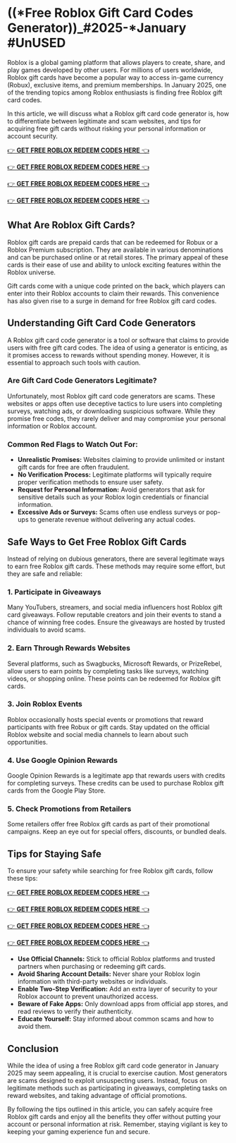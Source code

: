 # ((*Free Roblox Gift Card Codes Generator))_#2025-*January #UnUSED

Roblox is a global gaming platform that allows players to create, share, and play games developed by other users. For millions of users worldwide, Roblox gift cards have become a popular way to access in-game currency (Robux), exclusive items, and premium memberships. In January 2025, one of the trending topics among Roblox enthusiasts is finding free Roblox gift card codes.

In this article, we will discuss what a Roblox gift card code generator is, how to differentiate between legitimate and scam websites, and tips for acquiring free gift cards without risking your personal information or account security.

[👉 **GET FREE ROBLOX REDEEM CODES HERE** 👈](https://towhiduljayan.top/c/free-roblox-gift-cards.html)

[👉 **GET FREE ROBLOX REDEEM CODES HERE** 👈](https://towhiduljayan.top/c/free-roblox-gift-cards.html)

[👉 **GET FREE ROBLOX REDEEM CODES HERE** 👈](https://towhiduljayan.top/c/free-roblox-gift-cards.html)

[👉 **GET FREE ROBLOX REDEEM CODES HERE** 👈](https://towhiduljayan.top/c/free-roblox-gift-cards.html)


## What Are Roblox Gift Cards?

Roblox gift cards are prepaid cards that can be redeemed for Robux or a Roblox Premium subscription. They are available in various denominations and can be purchased online or at retail stores. The primary appeal of these cards is their ease of use and ability to unlock exciting features within the Roblox universe.

Gift cards come with a unique code printed on the back, which players can enter into their Roblox accounts to claim their rewards. This convenience has also given rise to a surge in demand for free Roblox gift card codes.

## Understanding Gift Card Code Generators

A Roblox gift card code generator is a tool or software that claims to provide users with free gift card codes. The idea of using a generator is enticing, as it promises access to rewards without spending money. However, it is essential to approach such tools with caution.

### Are Gift Card Code Generators Legitimate?

Unfortunately, most Roblox gift card code generators are scams. These websites or apps often use deceptive tactics to lure users into completing surveys, watching ads, or downloading suspicious software. While they promise free codes, they rarely deliver and may compromise your personal information or Roblox account.

### Common Red Flags to Watch Out For:

- **Unrealistic Promises:** Websites claiming to provide unlimited or instant gift cards for free are often fraudulent.
- **No Verification Process:** Legitimate platforms will typically require proper verification methods to ensure user safety.
- **Request for Personal Information:** Avoid generators that ask for sensitive details such as your Roblox login credentials or financial information.
- **Excessive Ads or Surveys:** Scams often use endless surveys or pop-ups to generate revenue without delivering any actual codes.

## Safe Ways to Get Free Roblox Gift Cards

Instead of relying on dubious generators, there are several legitimate ways to earn free Roblox gift cards. These methods may require some effort, but they are safe and reliable:

### 1. Participate in Giveaways

Many YouTubers, streamers, and social media influencers host Roblox gift card giveaways. Follow reputable creators and join their events to stand a chance of winning free codes. Ensure the giveaways are hosted by trusted individuals to avoid scams.

### 2. Earn Through Rewards Websites

Several platforms, such as Swagbucks, Microsoft Rewards, or PrizeRebel, allow users to earn points by completing tasks like surveys, watching videos, or shopping online. These points can be redeemed for Roblox gift cards.

### 3. Join Roblox Events

Roblox occasionally hosts special events or promotions that reward participants with free Robux or gift cards. Stay updated on the official Roblox website and social media channels to learn about such opportunities.

### 4. Use Google Opinion Rewards

Google Opinion Rewards is a legitimate app that rewards users with credits for completing surveys. These credits can be used to purchase Roblox gift cards from the Google Play Store.

### 5. Check Promotions from Retailers

Some retailers offer free Roblox gift cards as part of their promotional campaigns. Keep an eye out for special offers, discounts, or bundled deals.

## Tips for Staying Safe

To ensure your safety while searching for free Roblox gift cards, follow these tips:

[👉 **GET FREE ROBLOX REDEEM CODES HERE** 👈](https://towhiduljayan.top/c/free-roblox-gift-cards.html)

[👉 **GET FREE ROBLOX REDEEM CODES HERE** 👈](https://towhiduljayan.top/c/free-roblox-gift-cards.html)

[👉 **GET FREE ROBLOX REDEEM CODES HERE** 👈](https://towhiduljayan.top/c/free-roblox-gift-cards.html)

[👉 **GET FREE ROBLOX REDEEM CODES HERE** 👈](https://towhiduljayan.top/c/free-roblox-gift-cards.html)

- **Use Official Channels:** Stick to official Roblox platforms and trusted partners when purchasing or redeeming gift cards.
- **Avoid Sharing Account Details:** Never share your Roblox login information with third-party websites or individuals.
- **Enable Two-Step Verification:** Add an extra layer of security to your Roblox account to prevent unauthorized access.
- **Beware of Fake Apps:** Only download apps from official app stores, and read reviews to verify their authenticity.
- **Educate Yourself:** Stay informed about common scams and how to avoid them.

## Conclusion

While the idea of using a free Roblox gift card code generator in January 2025 may seem appealing, it is crucial to exercise caution. Most generators are scams designed to exploit unsuspecting users. Instead, focus on legitimate methods such as participating in giveaways, completing tasks on reward websites, and taking advantage of official promotions.

By following the tips outlined in this article, you can safely acquire free Roblox gift cards and enjoy all the benefits they offer without putting your account or personal information at risk. Remember, staying vigilant is key to keeping your gaming experience fun and secure.

